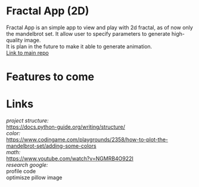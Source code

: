 Fractal App (2D)
===========================================
Fractal App is an simple app to view and play with 2d fractal, as of now only the mandelbrot set. It allow user to specify parameters to generate high-quality image.  
It is plan in the future to make it able to generate animation.  
[Link to main repo](https://github.com/ritonun/ritons-fractal)

# Features to come

# Links
*project structure:*  
https://docs.python-guide.org/writing/structure/  
*color:*  
https://www.codingame.com/playgrounds/2358/how-to-plot-the-mandelbrot-set/adding-some-colors  
*math:*  
https://www.youtube.com/watch?v=NGMRB4O922I  
*research google:*  
profile code  
optimisze pillow image  

